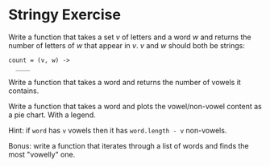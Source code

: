 # Stringy Exercise

Write a function that takes a set *v* of letters and a word *w*
and returns the number of letters of *w* that appear in *v*.
*v* and *w* should both be strings:

    count = (v, w) ->
      ____

Write a function that takes a word and returns the number of vowels it
contains.

Write a function that takes a word and plots the vowel/non-vowel content
as a pie chart. With a legend.

Hint: if ```word``` has ```v``` vowels then it has ```word.length - v```
non-vowels.

Bonus: write a function that iterates through a list of words and finds
the most "vowelly" one.
